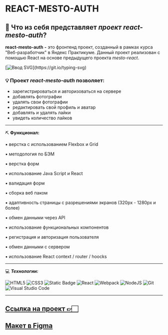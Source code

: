 # __REACT-MESTO-AUTH__

## :file_folder: Что из себя представляет *проект react-mesto-auth*?

__react-mesto-auth__ __-__ это фронтенд проект, созданный в рамках курса "Веб-разработчик" в Яндекс Практикуме. Данный проект реализован с помощью React на основе предыдущего проекта *mesto-react*.
  
[![Ввод SVG](https://readme-typing-svg.demolab.com/?lines=Какова+функциональность+проекта+?)](https://git.io/typing-svg)
### :bulb: Проект *react-mesto-auth* позволяет:
- зарегистрироваться и авторизоваться на сервере
- добавлять фотографии
- удалять свои фотографии
- редактировать свой профиль и аватар
- добавлять и удалять лайки
- увидеть количество лайков 
___
⛏️ __Функционал:__

▪ верстка с использованием Flexbox и Grid

▪ методология по БЭМ

▪ верстка форм

▪ использование Java Script и React

▪ валидация форм

▪ сборка веб паком

▪ адаптивность страницы с разрешениями экранов (320px - 1280px и более)

▪ обмен данными через API

▪ использование функциональных компонентов

▪ регистрация и авторизация пользователя

▪ обмен данными с сервером

▪ использование React context / router / hoocks


___
:computer: ___Технологии:___

![HTML5](https://img.shields.io/badge/html5-%23E34F26.svg?style=for-the-badge&logo=html5&logoColor=white)
![CSS3](https://img.shields.io/badge/css3-%231572B6.svg?style=for-the-badge&logo=css3&logoColor=white)
![Static Badge](https://img.shields.io/badge/JavaScript-orange?style=for-the-badge&logo=javascript&logoColor=white)
![React](https://img.shields.io/badge/react-%2320232a.svg?style=for-the-badge&logo=react&logoColor=%2361DAFB)
![Webpack](https://img.shields.io/badge/webpack-%238DD6F9.svg?style=for-the-badge&logo=webpack&logoColor=black)
![NodeJS](https://img.shields.io/badge/node.js-6DA55F?style=for-the-badge&logo=node.js&logoColor=white)
![Git](https://img.shields.io/badge/git-%23F05033.svg?style=for-the-badge&logo=git&logoColor=white)
![Visual Studio Code](https://img.shields.io/badge/Visual%20Studio%20Code-0078d7.svg?style=for-the-badge&logo=visual-studio-code&logoColor=white)

___
## [Ссылка на проект 👉🏻](https://sofiafrikina.github.io/react-mesto-auth/)

## [Макет в Figma](https://www.figma.com/file/2cn9N9jSkmxD84oJik7xL7/JavaScript.-Sprint-4?node-id=0%3A1)



